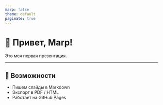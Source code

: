```yaml
---
marp: false
theme: default
paginate: true
---
```


# 👋 Привет, Marp!

Это моя первая презентация.

---

## 🚀 Возможности

- Пишем слайды в Markdown
- Экспорт в PDF / HTML
- Работает на GitHub Pages
